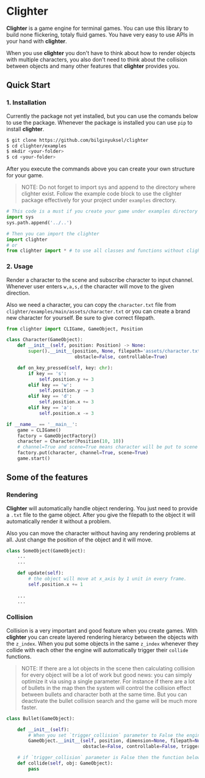 # Clighter

__Clighter__ is a game engine for terminal games. You can use this library to build none flickering, totaly fluid games. You have very easy to use APIs in your hand with __clighter__.

When you use __clighter__ you don't have to think about how to render objects with multiple characters, you also don't need to think about the collision between objects and many other features that __clighter__ provides you. 

## Quick Start

### 1. Installation

Currently the package not yet installed, but you can use the comands below to use the package. Whenever the package is installed you can use `pip` to install __clighter__.

```bash
$ git clone https://github.com/bilginyuksel/clighter
$ cd clighter/examples
$ mkdir <your-folder>
$ cd <your-folder>
```

After you execute the commands above you can create your own structure for your game. 

> NOTE: Do not forget to import sys and append to the directory where clighter exist. Follow the example code block to use the clighter package effectively for your project under `examples` directory.

```python
# This code is a must if you create your game under examples directory and if you want to use the local clighter package from that directory.
import sys
sys.path.append('../..')

# Then you can import the clighter
import clighter
# or 
from clighter import * # to use all classes and functions without clighter prefix
```

### 2. Usage

Render a character to the scene and subscribe character to input channel. Whenever user enters `w,a,s,d` the character will move to the given direction.

Also we need a character, you can copy the `character.txt` file from `clighter/examples/main/assets/character.txt` or you can create a brand new character for yourself. Be sure to give correct filepath.

```python
from clighter import CLIGame, GameObject, Position

class Character(GameObject):
    def __init__(self, position: Position) -> None:
        super().__init__(position, None, filepath='assets/character.txt',
                         obstacle=False, controllable=True)

    def on_key_pressed(self, key: chr):
        if key == 's':
            self.position.y += 3
        elif key == 'w':
            self.position.y -= 3
        elif key == 'd':
            self.position.x += 3
        elif key == 'a':
            self.position.x -= 3

if __name__ == '__main__':
    game = CLIGame()
    factory = GameObjectFactory()
    character = Character(Position(10, 10))
    # channel=True and scene=True means character will be put to scene and subscribe to channel
    factory.put(character, channel=True, scene=True)
    game.start()
```

## Some of the features

### Rendering

__Clighter__ will automatically handle object rendering. You just need to provide a `.txt` file to the game object. After you give the filepath to the object it will automatically render it without a problem. 

Also you can move the character without having any rendering problems at all. Just change the position of the object and it will move. 

```python
class SomeObject(GameObject):
    ...
    ...

    def update(self):
        # the object will move at x_axis by 1 unit in every frame.
        self.position.x += 1
    
    ...
    ...

```


### Collision

Collision is a very important and good feature when you create games. With __clighter__ you can create layered rendering hierarcy between the objects with the `z_index`. When you put some objects in the same `z_index` whenever they collide with each other the engine will automatically trigger their `collide` functions. 

> NOTE: If there are a lot objects in the scene then calculating collision for every object will be a lot of work but good news: you can simply optimize it via using a single parameter. For instance if there are a lot of bullets in the map then the system will control the collision effect between bullets and character both at the same time. But you can deactivate the bullet collision search and the game will be much more faster.

```python
class Bullet(GameObject):

    def __init__(self):
        # When you set `trigger_collision` parameter to False the engine will skip collision effect for bullet. But that does not mean you will miss this collision effect. If this bullet collides with a character you can catch the collision effect with the character's collide function.
        GameObject.__init__(self, position, dimension=None, filepath=None,
                            obstacle=False, controllable=False, trigger_collision=False)

    # if `trigger_collision` parameter is False then the function below will not be triggered even if there is a collision but if this bullet object collides with another object and if the collided objects `trigger_colision` parameter is True then the collision effect can be captured with collided object's collide function.
    def collide(self, obj: GameObject):
        pass
```
